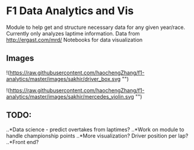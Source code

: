 # F1 Data Analytics and Vis

Module to help get and structure necessary data for any given year/race.
Currently only analyzes laptime information.
Data from http://ergast.com/mrd/
Notebooks for data visualization

## Images

!(https://raw.githubusercontent.com/haochengZhang/f1-analytics/master/images/sakhir/driver_box.svg "")


!(https://raw.githubusercontent.com/haochengZhang/f1-analytics/master/images/sakhir/mercedes_violin.svg "")

## TODO:
..*Data science - predict overtakes from laptimes?
..*Work on module to handle championship points
..*More visualization? Driver position per lap?
..*Front end?
